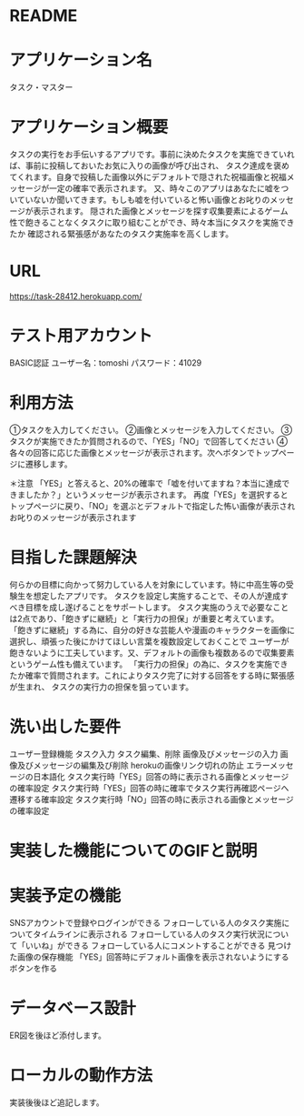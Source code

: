 # README

# アプリケーション名
タスク・マスター

# アプリケーション概要
タスクの実行をお手伝いするアプリです。事前に決めたタスクを実施できていれば、事前に投稿しておいたお気に入りの画像が呼び出され、
タスク達成を褒めてくれます。自身で投稿した画像以外にデフォルトで隠された祝福画像と祝福メッセージが一定の確率で表示されます。
又、時々このアプリはあなたに嘘をついていないか聞いてきます。もしも嘘を付いていると怖い画像とお叱りのメッセージが表示されます。
隠された画像とメッセージを探す収集要素によるゲーム性で飽きることなくタスクに取り組むことができ、時々本当にタスクを実施できたか
確認される緊張感があなたのタスク実施率を高くします。

# URL
https://task-28412.herokuapp.com/

# テスト用アカウント
BASIC認証
ユーザー名：tomoshi
パスワード：41029

# 利用方法
①タスクを入力してください。
②画像とメッセージを入力してください。
③タスクが実施できたか質問されるので、「YES」「NO」で回答してください
④各々の回答に応じた画像とメッセージが表示されます。次へボタンでトップページに遷移します。

＊注意
「YES」と答えると、20%の確率で「嘘を付いてますね？本当に達成できましたか？」というメッセージが表示されます。
再度「YES」を選択するとトップページに戻り、「NO」を選ぶとデフォルトで指定した怖い画像が表示されお叱りのメッセージが表示されます

# 目指した課題解決
何らかの目標に向かって努力している人を対象にしています。特に中高生等の受験生を想定したアプリです。
タスクを設定し実施することで、その人が達成すべき目標を成し遂げることをサポートします。
タスク実施のうえで必要なことは2点であり、「飽きずに継続」と「実行力の担保」が重要と考えています。
「飽きずに継続」する為に、自分の好きな芸能人や漫画のキャラクターを画像に選択し、頑張った後にかけてほしい言葉を複数設定しておくことで
ユーザーが飽きないように工夫しています。又、デフォルトの画像も複数あるので収集要素というゲーム性も備えています。
「実行力の担保」の為に、タスクを実施できたか確率で質問されます。これによりタスク完了に対する回答をする時に緊張感が生まれ、
タスクの実行力の担保を狙っています。


# 洗い出した要件
ユーザー登録機能
タスク入力
タスク編集、削除
画像及びメッセージの入力
画像及びメッセージの編集及び削除
herokuの画像リンク切れの防止
エラーメッセージの日本語化
タスク実行時「YES」回答の時に表示される画像とメッセージの確率設定
タスク実行時「YES」回答の時に確率でタスク実行再確認ページへ遷移する確率設定
タスク実行時「NO」回答の時に表示される画像とメッセージの確率設定


# 実装した機能についてのGIFと説明


# 実装予定の機能
SNSアカウントで登録やログインができる
フォローしている人のタスク実施についてタイムラインに表示される
フォローしている人のタスク実行状況について「いいね」ができる
フォローしている人にコメントすることができる
見つけた画像の保存機能
「YES」回答時にデフォルト画像を表示されないようにするボタンを作る

# データベース設計
ER図を後ほど添付します。

# ローカルの動作方法
実装後後ほど追記します。





